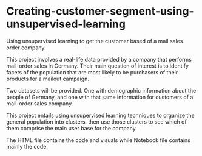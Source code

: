 # Creating-customer-segment-using-unsupervised-learning
Using unsupervised learning to get the customer based of a mail sales order company.

This project involves a real-life data provided by a company that performs mail-order sales in Germany. Their main question of interest is to identify facets of the population that are most likely to be purchasers of their products for a mailout campaign.

Two datasets will be provided. One with demographic information about the people of Germany, and one with that same information for customers of a mail-order sales company. 

This project entails using unsupervised learning techniques to organize the general population into clusters, then use those clusters to see which of them comprise the main user base for the company.

The HTML file contains the code and visuals while Notebook file contains mainly the code.
